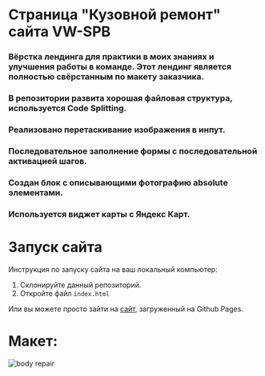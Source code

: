 # Страница "Кузовной ремонт" сайта VW-SPB
### Вёрстка лендинга для практики в моих знаниях и улучшения работы в команде. Этот лендинг является полностью свёрстанным по макету заказчика. 
### В репозитории развита хорошая файловая структура, используется Code Splitting.
### Реализовано перетаскивание изображения в инпут.
### Последовательное заполнение формы с последовательной активацией шагов.
### Создан блок с описывающими фотографию absolute элементами.
### Используется виджет карты с Яндекс Карт.

# Запуск сайта
Инструкция по запуску сайта на ваш локальный компьютер:
   1. Склонируйте данный репозиторий.
   2. Откройте файл ```index.html```
   
Или вы можете просто зайти на [сайт](https://evgeniywis.github.io/VW-SPB-Body-Repair/), загруженный на Github Pages.
# Макет:
![body repair](https://github.com/KrisWis/VW-SPB-Body-Repair/assets/94256853/e285cb63-17f4-49b3-9129-39ba2b16b0d4)
